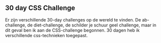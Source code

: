 ## 30 day CSS Challenge

Er zijn verschillende 30-day challenges op de wereld te vinden. De ab-challenge, de diet-challenge, de schilder je schuur geel challenge, maar in dit geval ben ik aan de CSS-challenge begonnen. 30 dagen heb ik verschillende css-technieken toegepast.  
